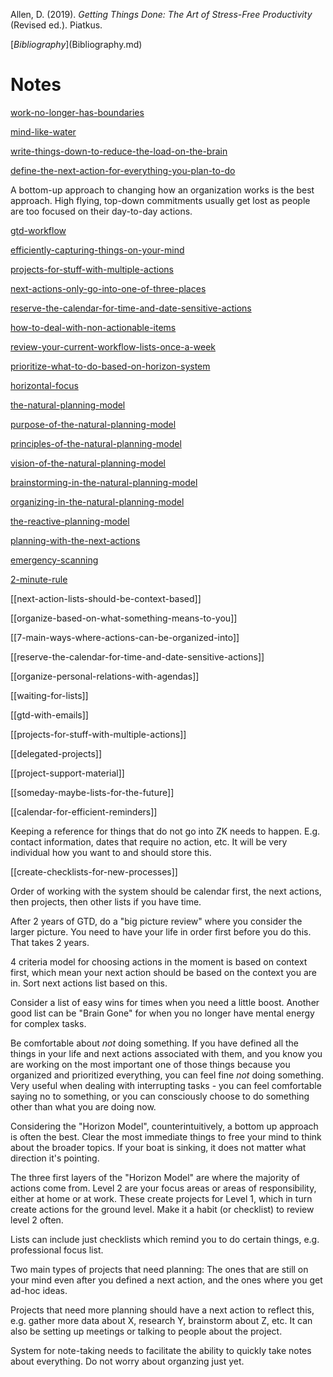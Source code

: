 Allen, D. (2019). _Getting Things Done: The Art of Stress-Free Productivity_ (Revised ed.). Piatkus.

[$Bibliography]($Bibliography.md)

# Notes

[work-no-longer-has-boundaries](work-no-longer-has-boundaries.md)

[mind-like-water](mind-like-water.md)

[write-things-down-to-reduce-the-load-on-the-brain](write-things-down-to-reduce-the-load-on-the-brain.md)

[define-the-next-action-for-everything-you-plan-to-do](define-the-next-action-for-everything-you-plan-to-do.md)

A bottom-up approach to changing how an organization works is the best approach. High flying, top-down commitments usually get lost as people are too focused on their day-to-day actions.

[gtd-workflow](gtd-workflow.md)

[efficiently-capturing-things-on-your-mind](efficiently-capturing-things-on-your-mind.md)

[projects-for-stuff-with-multiple-actions](projects-for-stuff-with-multiple-actions.md)

[next-actions-only-go-into-one-of-three-places](next-actions-only-go-into-one-of-three-places.md)

[reserve-the-calendar-for-time-and-date-sensitive-actions](reserve-the-calendar-for-time-and-date-sensitive-actions.md)

[how-to-deal-with-non-actionable-items](how-to-deal-with-non-actionable-items.md)

[review-your-current-workflow-lists-once-a-week](review-your-current-workflow-lists-once-a-week.md)

[prioritize-what-to-do-based-on-horizon-system](prioritize-what-to-do-based-on-horizon-system.md)

[horizontal-focus](horizontal-focus.md)

[the-natural-planning-model](the-natural-planning-model.md)

[purpose-of-the-natural-planning-model](purpose-of-the-natural-planning-model.md)

[principles-of-the-natural-planning-model](principles-of-the-natural-planning-model.md)

[vision-of-the-natural-planning-model](vision-of-the-natural-planning-model.md)

[brainstorming-in-the-natural-planning-model](brainstorming-in-the-natural-planning-model.md)

[organizing-in-the-natural-planning-model](organizing-in-the-natural-planning-model.md)

[the-reactive-planning-model](the-reactive-planning-model.md)

[planning-with-the-next-actions](planning-with-the-next-actions.md)

[emergency-scanning](emergency-scanning.md)

[2-minute-rule](2-minute-rule.md)

[[next-action-lists-should-be-context-based]]

[[organize-based-on-what-something-means-to-you]]

[[7-main-ways-where-actions-can-be-organized-into]]

[[reserve-the-calendar-for-time-and-date-sensitive-actions]]

[[organize-personal-relations-with-agendas]]

[[waiting-for-lists]]

[[gtd-with-emails]]

[[projects-for-stuff-with-multiple-actions]]

[[delegated-projects]]

[[project-support-material]]

[[someday-maybe-lists-for-the-future]]

[[calendar-for-efficient-reminders]]

Keeping a reference for things that do not go into ZK needs to happen. E.g. contact information, dates that require no action, etc. It will be very individual how you want to and should store this.

[[create-checklists-for-new-processes]]

Order of working with the system should be calendar first, the next actions, then projects, then other lists if you have time.

After 2 years of GTD, do a "big picture review" where you consider the larger picture. You need to have your life in order first before you do this. That takes 2 years.

4 criteria model for choosing actions in the moment is based on context first, which mean your next action should be based on the context you are in. Sort next actions list based on this.

Consider a list of easy wins for times when you need a little boost. Another good list can be "Brain Gone" for when you no longer have mental energy for complex tasks.

Be comfortable about _not_ doing something. If you have defined all the things in your life and next actions associated with them, and you know you are working on the most important one of those things because you organized and prioritized everything, you can feel fine _not_ doing something. Very useful when dealing with interrupting tasks - you can feel comfortable saying no to something, or you can consciously choose to do something other than what you are doing now.

Considering the "Horizon Model", counterintuitively, a bottom up approach is often the best. Clear the most immediate things to free your mind to think about the broader topics. If your boat is sinking, it does not matter what direction it's pointing.

The three first layers of the "Horizon Model" are where the majority of actions come from. Level 2 are your focus areas or areas of responsibility, either at home or at work. These create projects for Level 1, which in turn create actions for the ground level. Make it a habit (or checklist) to review level 2 often.

Lists can include just checklists which remind you to do certain things, e.g. professional focus list.

Two main types of projects that need planning: The ones that are still on your mind even after you defined a next action, and the ones where you get ad-hoc ideas.

Projects that need more planning should have a next action to reflect this, e.g. gather more data about X, research Y, brainstorm about Z, etc. It can also be setting up meetings or talking to people about the project.

System for note-taking needs to facilitate the ability to quickly take notes about everything. Do not worry about organzing just yet.

